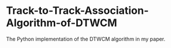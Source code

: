 # Track-to-Track-Association-Algorithm-of-DTWCM
The Python implementation of the DTWCM algorithm in my paper.
